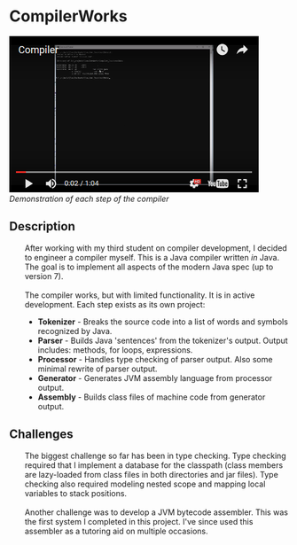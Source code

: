 # CompilerWorks

[![CompilerWorks](video.png)](https://www.youtube.com/watch?v=QNmHyZI-Z64 "CompilerWorks")
<br/><i>Demonstration of each step of the compiler</i>

<h2>Description</h2>
<div style='margin-left:2em;'>
After working with my third student on compiler development, I decided to engineer a compiler myself.  This is a Java compiler written <i>in</i> Java.  The goal is to implement all aspects of the modern Java spec (up to version 7).
<br/><br/>
The compiler works, but with limited functionality.  It is in active development.  Each step exists as its own project:
<ul>
<li><b>Tokenizer</b> - Breaks the source code into a list of words and symbols recognized by Java.</li>
<li><b>Parser</b> - Builds Java 'sentences' from the tokenizer's output.  Output includes: methods, for loops, expressions.</li>
<li><b>Processor</b> - Handles type checking of parser output.  Also some minimal rewrite of parser output.</li>
<li><b>Generator</b> - Generates JVM assembly language from processor output.</li>
<li><b>Assembly</b> - Builds class files of machine code from generator output.</li>
</ul>
</div>

<h2>Challenges</h2>
<div style='margin-left:2em;'>
The biggest challenge so far has been in type checking.  Type checking required that I implement a database for the classpath (class members are lazy-loaded from class files in both directories and jar files).  Type checking also required modeling nested scope and mapping local variables to stack positions.
<br/><br/>
Another challenge was to develop a JVM bytecode assembler.  This was the first system I completed in this project.  I've since used this assembler as a tutoring aid on multiple occasions.
</div>

</div>
